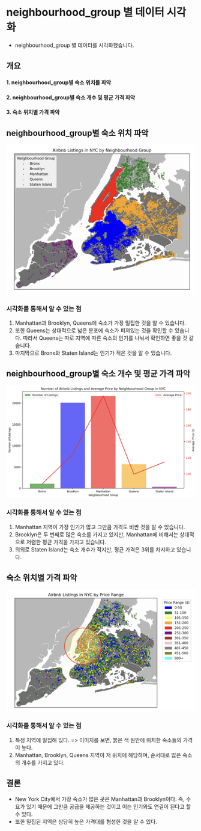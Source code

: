 # neighbourhood_group 별 데이터 시각화
- neighbourhood_group 별 데이터를 시각화했습니다.

## 개요
#### 1. neighbourhood_group별 숙소 위치를 파악
#### 2. neighbourhood_group별 숙소 개수 및 평균 가격 파악
#### 3. 숙소 위치별 가격 파악

## neighbourhood_group별 숙소 위치 파악
![image](../public/images/neighbourhood_group_by_location.png)
### 시각화를 통해서 알 수 있는 점
1. Manhattan과 Brooklyn, Queens에 숙소가 가장 밀집한 것을 알 수 있습니다.
2. 또한 Queens는 상대적으로 넓은 분포에 숙소가 퍼져있는 것을 확인할 수 있습니다. 따라서 Queens는 따로 지역에 따른 숙소의 인기를 나눠서 확인하면 좋을 것 같습니다.
3. 마지막으로 Bronx와 Staten Island는 인기가 적은 것을 알 수 있습니다.

## neighbourhood_group별 숙소 개수 및 평균 가격 파악
![image](../public/images/neighbourhood_group_by_count_price.png)
### 시각화를 통해서 알 수 있는 점
1. Manhattan 지역이 가장 인기가 많고 그만큼 가격도 비싼 것을 알 수 있습니다.
2. Brooklyn은 두 번째로 많은 숙소를 가지고 있지만, Manhattan에 비해서는 상대적으로 저렴한 평균 가격을 가지고 있습니다.
3. 의외로 Staten Island는 숙소 개수가 적지만, 평균 가격은 3위를 차지하고 있습니다.

## 숙소 위치별 가격 파악
![image](../public/images/price_range.png)
### 시각화를 통해서 알 수 있는 점
1. 특정 지역에 밀집해 있다. => 이미지를 보면, 붉은 색 원안에 위치한 숙소들의 가격이 높다.
2. Manhattan, Brooklyn, Queens 지역이 저 위치에 해당하며, 순서대로 많은 숙소의 개수를 가지고 있다.

## 결론
- New York City에서 가장 숙소가 많은 곳은 Manhattan과 Brooklyn이다. 즉, 수요가 있기 때문에 그만큼 공급을 제공하는 것이고 이는 인기와도 연결이 된다고 할 수 있다.
- 또한 밀집된 지역은 상당히 높은 가격대를 형성한 것을 알 수 있다.